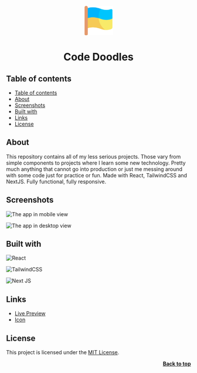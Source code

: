 <a name="readme-top"></a>

<div align="center">
  <a href="https://github.com/seesmof/">
    <img src="./public/logo.png" alt="Logo" height="80">
  </a>

<h1 align="center">Code Doodles</h1>
</div>

## Table of contents

- [Table of contents](#table-of-contents)
- [About](#about)
- [Screenshots](#screenshots)
- [Built with](#built-with)
- [Links](#links)
- [License](#license)

## About

This repository contains all of my less serious projects. Those vary from simple components to projects where I learn some new technology. Pretty much anything that cannot go into production or just me messing around with some code just for practice or fun. Made with React, TailwindCSS and NextJS. Fully functional, fully responsive.

## Screenshots

![The app in mobile view](./public/mobile.png)

![The app in desktop view](./public/desktop.png)

## Built with

![React](https://img.shields.io/badge/react-%2320232a.svg?style=for-the-badge&logo=react&logoColor=%2361DAFB)

![TailwindCSS](https://img.shields.io/badge/tailwindcss-%2338B2AC.svg?style=for-the-badge&logo=tailwind-css&logoColor=white)

![Next JS](https://img.shields.io/badge/Next-black?style=for-the-badge&logo=next.js&logoColor=white)

## Links

- [Live Preview](https://seesmof.github.io/browser-games/)
- [Icon](https://www.flaticon.com/free-icons/)

## License

This project is licensed under the [MIT License](./LICENSE).

<p align="right"><a href="#readme-top"><strong>Back to top</strong></a></p>
